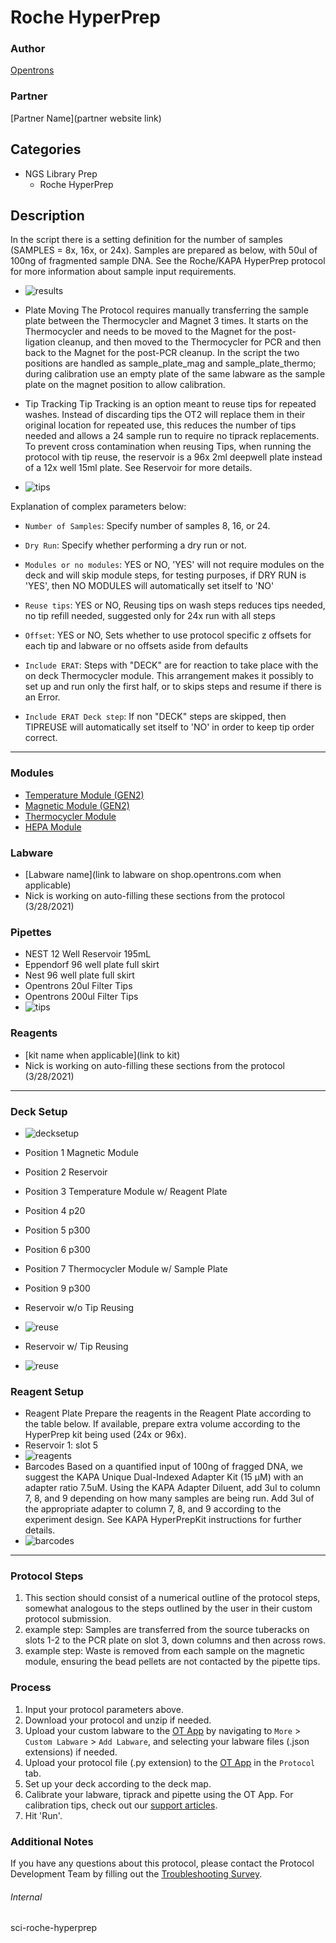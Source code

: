 # Roche HyperPrep

### Author
[Opentrons](https://opentrons.com/)

### Partner
[Partner Name](partner website link)

## Categories
* NGS Library Prep
	* Roche HyperPrep

## Description
In the script there is a setting definition for the number of samples (SAMPLES = 8x, 16x, or 24x).  Samples are prepared as below, with 50ul of 100ng of fragmented sample DNA.  See the Roche/KAPA HyperPrep protocol for more information about sample input requirements.
* ![results](https://opentrons-protocol-library-website.s3.amazonaws.com/custom-README-images/sci-roche-hyperprep/1.png)

* Plate Moving
The Protocol requires manually transferring the sample plate between the Thermocycler and Magnet 3 times.  It starts on the Thermocycler and needs to be moved to the Magnet for the post-ligation cleanup, and then moved to the Thermocycler for PCR and then back to the Magnet for the post-PCR cleanup.  In the script the two positions are handled as sample_plate_mag and sample_plate_thermo; during calibration use an empty plate of the same labware as the sample plate on the magnet position to allow calibration.

* Tip Tracking
Tip Tracking is an option meant to reuse tips for repeated washes.  Instead of discarding tips the OT2 will replace them in their original location for repeated use, this reduces the number of tips needed and allows a 24 sample run to require no tiprack replacements.  To prevent cross contamination when reusing Tips, when running the protocol with tip reuse, the reservoir is a 96x 2ml deepwell plate instead of a 12x well 15ml plate.  See Reservoir for more details.
* ![tips](https://opentrons-protocol-library-website.s3.amazonaws.com/custom-README-images/sci-roche-hyperprep/tips.png)


Explanation of complex parameters below:
* `Number of Samples`: Specify number of samples 8, 16, or 24.
* `Dry Run`: Specify whether performing a dry run or not.
* `Modules or no modules`: YES or NO, 'YES' will not require modules on the deck and will skip module steps, for testing purposes, if DRY RUN is 'YES', then NO MODULES will automatically set itself to 'NO'
* `Reuse tips`: YES or NO, Reusing tips on wash steps reduces tips needed, no tip refill needed, suggested only for 24x run with all steps

* `Offset`: YES or NO, Sets whether to use protocol specific z offsets for each tip and labware or no offsets aside from defaults
* `Include ERAT`: Steps with "DECK" are for reaction to take place with the on deck Thermocycler module. This arrangement makes it possibly to set up and run only the first half, or to skips steps and resume if there is an Error.
* `Include ERAT Deck step`: If non "DECK" steps are skipped, then TIPREUSE will automatically set
itself to 'NO' in order to keep tip order correct.



---

### Modules
* [Temperature Module (GEN2)](https://shop.opentrons.com/collections/hardware-modules/products/tempdeck)
* [Magnetic Module (GEN2)](https://shop.opentrons.com/collections/hardware-modules/products/magdeck)
* [Thermocycler Module](https://shop.opentrons.com/collections/hardware-modules/products/thermocycler-module)
* [HEPA Module](https://shop.opentrons.com/collections/hardware-modules/products/hepa-module)

### Labware
* [Labware name](link to labware on shop.opentrons.com when applicable)
* Nick is working on auto-filling these sections from the protocol (3/28/2021)

### Pipettes
* NEST 12 Well Reservoir 195mL
* Eppendorf 96 well plate full skirt
* Nest 96 well plate full skirt
* Opentrons 20ul Filter Tips
* Opentrons 200ul Filter Tips
* ![tips](https://opentrons-protocol-library-website.s3.amazonaws.com/custom-README-images/sci-roche-hyperprep/Screen+Shot+2022-02-18+at+4.22.15+PM.png)
### Reagents
* [kit name when applicable](link to kit)
* Nick is working on auto-filling these sections from the protocol (3/28/2021)

---

### Deck Setup
* ![decksetup](https://opentrons-protocol-library-website.s3.amazonaws.com/custom-README-images/sci-roche-hyperprep/Screen+Shot+2022-02-18+at+4.26.51+PM.png)
* Position 1	Magnetic Module
* Position 2	Reservoir
* Position 3	Temperature Module w/ Reagent Plate
* Position 4	p20
* Position 5	p300
* Position 6	p300
* Position 7	Thermocycler Module w/ Sample Plate
* Position 9	p300

* Reservoir w/o Tip Reusing
* ![reuse](https://opentrons-protocol-library-website.s3.amazonaws.com/custom-README-images/sci-roche-hyperprep/with+reuse.png)
* Reservoir w/ Tip Reusing
* ![reuse](https://opentrons-protocol-library-website.s3.amazonaws.com/custom-README-images/sci-roche-hyperprep/without+reuse.png)

### Reagent Setup
* Reagent Plate
Prepare the reagents in the Reagent Plate according to the table below.  If available, prepare extra volume according to the HyperPrep kit being used (24x or 96x).  
* Reservoir 1: slot 5
* ![reagents](https://opentrons-protocol-library-website.s3.amazonaws.com/custom-README-images/sci-roche-hyperprep/Screen+Shot+2022-02-18+at+4.20.57+PM.png)
* Barcodes
Based on a quantified input of 100ng of fragged DNA, we suggest the KAPA Unique Dual-Indexed Adapter Kit (15 μM) with an adapter ratio 7.5uM.  Using the KAPA Adapter Diluent, add 3ul to column 7, 8, and 9 depending on how many samples are being run.  Add 3ul of the appropriate adapter to column 7, 8, and 9 according to the experiment design.  See KAPA HyperPrepKit instructions for further details.  
* ![barcodes](https://opentrons-protocol-library-website.s3.amazonaws.com/custom-README-images/sci-roche-hyperprep/Screen+Shot+2022-02-18+at+4.18.52+PM.png)

---

### Protocol Steps
1. This section should consist of a numerical outline of the protocol steps, somewhat analogous to the steps outlined by the user in their custom protocol submission.
2. example step: Samples are transferred from the source tuberacks on slots 1-2 to the PCR plate on slot 3, down columns and then across rows.
3. example step: Waste is removed from each sample on the magnetic module, ensuring the bead pellets are not contacted by the pipette tips.

### Process
1. Input your protocol parameters above.
2. Download your protocol and unzip if needed.
3. Upload your custom labware to the [OT App](https://opentrons.com/ot-app) by navigating to `More` > `Custom Labware` > `Add Labware`, and selecting your labware files (.json extensions) if needed.
4. Upload your protocol file (.py extension) to the [OT App](https://opentrons.com/ot-app) in the `Protocol` tab.
5. Set up your deck according to the deck map.
6. Calibrate your labware, tiprack and pipette using the OT App. For calibration tips, check out our [support articles](https://support.opentrons.com/en/collections/1559720-guide-for-getting-started-with-the-ot-2).
7. Hit 'Run'.

### Additional Notes
If you have any questions about this protocol, please contact the Protocol Development Team by filling out the [Troubleshooting Survey](https://protocol-troubleshooting.paperform.co/).

###### Internal
sci-roche-hyperprep
